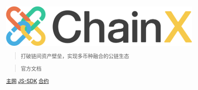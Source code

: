 ![logo](../_media/chainx-logo.png '')


> 打破链间资产壁垒，实现多币种融合的公链生态

> 官方文档

[主网](/zh-cn/join-minnet)
[JS-SDK](/zh-cn/js-sdk/install)
[合约](/zh-cn/contract)
